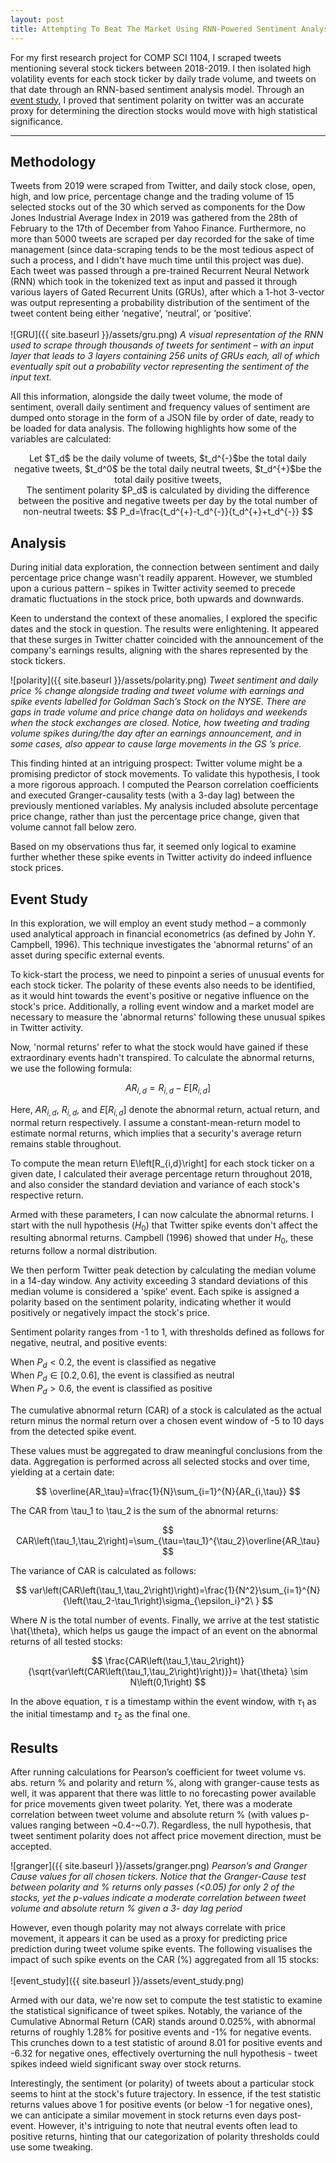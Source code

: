 ```yaml
---
layout: post
title: Attempting To Beat The Market Using RNN-Powered Sentiment Analysis
---
```


For my first research project for COMP SCI 1104, I scraped tweets mentioning several stock tickers between 2018-2019. I then isolated high volatility events for each stock ticker by daily trade volume, and tweets on that date through an RNN-based sentiment analysis model. Through an [event study](https://www.eventstudytools.com/introduction-event-study-methodology), I proved that sentiment polarity on twitter was an accurate proxy for determining the direction stocks would move with high statistical significance.

-----

## Methodology

Tweets from 2019 were scraped from Twitter, and daily stock close, open, high, and low price, percentage change and the trading volume of 15 selected stocks out of the 30 which served as components for the Dow Jones Industrial Average Index in 2019 was gathered from the 28th of February to the 17th of December from Yahoo Finance. Furthermore, no more than 5000 tweets are scraped per day recorded for the sake of time management (since data-scraping tends to be the most tedious aspect of such a process, and I didn't have much time until this project was due). Each tweet was passed through a pre-trained Recurrent Neural Network (RNN) which took in the tokenized text as input and passed it through various layers of Gated Recurrent Units (GRUs), after which a 1-hot 3-vector was output representing a probability distribution of the sentiment of the tweet content being either ‘negative’, ‘neutral’, or ‘positive’. <br><br>
![GRU]({{ site.baseurl }}/assets/gru.png) 
*A visual representation of the RNN used to scrape through thousands of tweets for sentiment – with an input layer that leads to 3 layers containing 256 units of GRUs each, all of which eventually spit out a probability vector representing the sentiment of the input text.*

All this information, alongside the daily tweet volume, the mode of sentiment, overall daily sentiment and frequency values of sentiment are dumped onto storage in the form of a JSON file by order of date, ready to be loaded for data analysis. The following highlights how some of the variables are calculated: <br>
<p style="text-align: center;">
    Let $T_d$ be the daily volume of tweets, $t_d^{-}$be the total daily negative tweets, $t_d^0$ be the total daily neutral tweets, $t_d^{+}$be the total daily positive tweets,  <br>
    The sentiment polarity $P_d$ is calculated by dividing the difference between the positive and negative tweets per day by the total number of non-neutral tweets:
    $$
    P_d=\frac{t_d^{+}-t_d^{-}}{t_d^{+}+t_d^{-}}
    $$
</p>

## Analysis

During initial data exploration, the connection between sentiment and daily percentage price change wasn't readily apparent. However, we stumbled upon a curious pattern – spikes in Twitter activity seemed to precede dramatic fluctuations in the stock price, both upwards and downwards.

Keen to understand the context of these anomalies, I explored the specific dates and the stock in question. The results were enlightening. It appeared that these surges in Twitter chatter coincided with the announcement of the company's earnings results, aligning with the shares represented by the stock tickers.

![polarity]({{ site.baseurl }}/assets/polarity.png)
*Tweet sentiment and daily price % change alongside trading and tweet volume with earnings and spike events labelled for Goldman Sach’s Stock on the NYSE. There are gaps in trade volume and price change data on holidays and weekends when the stock exchanges are closed. Notice, how tweeting and trading volume spikes during/the day after an earnings announcement, and in some cases, also appear to cause large movements in the GS ’s price.*

This finding hinted at an intriguing prospect: Twitter volume might be a promising predictor of stock movements. To validate this hypothesis, I took a more rigorous approach. I computed the Pearson correlation coefficients and executed Granger-causality tests (with a 3-day lag) between the previously mentioned variables. My analysis included absolute percentage price change, rather than just the percentage price change, given that volume cannot fall below zero.

Based on my observations thus far, it seemed only logical to examine further whether these spike events in Twitter activity do indeed influence stock prices. 

## Event Study

In this exploration, we will employ an event study method – a commonly used analytical approach in financial econometrics (as defined by John Y. Campbell, 1996). This technique investigates the 'abnormal returns' of an asset during specific external events.

To kick-start the process, we need to pinpoint a series of unusual events for each stock ticker. The polarity of these events also needs to be identified, as it would hint towards the event's positive or negative influence on the stock's price. Additionally, a rolling event window and a market model are necessary to measure the 'abnormal returns' following these unusual spikes in Twitter activity.

Now, 'normal returns' refer to what the stock would have gained if these extraordinary events hadn't transpired. To calculate the abnormal returns, we use the following formula:

$$
AR_{i,d}=R_{i,d}-E\left[R_{i,d}\right]
$$

Here, $AR_{i,d},\ R_{i,d},$ and $E\left[R_{i,d}\right]$ denote the abnormal return, actual return, and normal return respectively. I assume a constant-mean-return model to estimate normal returns, which implies that a security's average return remains stable throughout.

To compute the mean return E\left[R_{i,d}\right] for each stock ticker on a given date, I calculated their average percentage return throughout 2018, and also consider the standard deviation and variance of each stock's respective return.

Armed with these parameters, I can now calculate the abnormal returns. I start with the null hypothesis ($H_0$) that Twitter spike events don't affect the resulting abnormal returns. Campbell (1996) showed that under $H_0$, these returns follow a normal distribution.

We then perform Twitter peak detection by calculating the median volume in a 14-day window. Any activity exceeding 3 standard deviations of this median volume is considered a 'spike' event. Each spike is assigned a polarity based on the sentiment polarity, indicating whether it would positively or negatively impact the stock's price.

Sentiment polarity ranges from -1 to 1, with thresholds defined as follows for negative, neutral, and positive events:

When $P_d<0.2$, the event is classified as negative <br>
When $P_d\in\left[0.2,0.6\right]$, the event is classified as neutral <br>
When $P_d>0.6$, the event is classified as positive <br>

The cumulative abnormal return (CAR) of a stock is calculated as the actual return minus the normal return over a chosen event window of -5 to 10 days from the detected spike event.

These values must be aggregated to draw meaningful conclusions from the data. Aggregation is performed across all selected stocks and over time, yielding at a certain date:

$$
\overline{AR_\tau}=\frac{1}{N}\sum_{i=1}^{N}{AR_{i,\tau}}
$$

The CAR from \tau_1 to \tau_2 is the sum of the abnormal returns:

$$
CAR\left(\tau_1,\tau_2\right)=\sum_{\tau=\tau_1}^{\tau_2}\overline{AR_\tau}
$$

The variance of CAR is calculated as follows:

$$
var\left(CAR\left(\tau_1,\tau_2\right)\right)=\frac{1}{N^2}\sum_{i=1}^{N}{\left(\tau_2-\tau_1\right)\sigma_{\epsilon_i}^2\ }
$$

Where $N$ is the total number of events. Finally, we arrive at the test statistic \hat{\theta}, which helps us gauge the impact of an event on the abnormal returns of all tested stocks:

$$
\frac{CAR\left(\tau_1,\tau_2\right)}{\sqrt{var\left(CAR\left(\tau_1,\tau_2\right)\right)}}= \hat{\theta} \sim  N\left(0,1\right)
$$

In the above equation, $\tau$ is a timestamp within the event window, with $\tau_1$ as the initial timestamp and $\tau_2$ as the final one.

## Results

After running calculations for Pearson’s coefficient for tweet volume vs. abs. return %  and polarity and return %, along with granger-cause tests as well, it was apparent that there was little to no forecasting power available for price movements given tweet polarity. Yet, there was a moderate correlation between tweet volume and absolute return % (with values p-values ranging between ~0.4-~0.7). Regardless, the null hypothesis, that tweet sentiment polarity does not affect price movement direction, must be accepted. <br>

![granger]({{ site.baseurl }}/assets/granger.png)
*Pearson’s and Granger Cause values for all chosen tickers. Notice that the Granger-Cause test between polarity and % returns only passes (<0.05) for only 2 of the stocks, yet the p-values indicate a moderate correlation between tweet volume and absolute return % given a 3- day lag period*

However, even though polarity may not always correlate with price movement, it appears it can be used as a proxy for predicting price prediction during tweet volume spike events. The following visualises the impact of such spike events on the CAR (%) aggregated from all 15 stocks: <br><br>
![event_study]({{ site.baseurl }}/assets/event_study.png)

Armed with our data, we're now set to compute the test statistic to examine the statistical significance of tweet spikes. Notably, the variance of the Cumulative Abnormal Return (CAR) stands around 0.025%, with abnormal returns of roughly 1.28% for positive events and -1% for negative events. This crunches down to a test statistic of around 8.01 for positive events and -6.32 for negative ones, effectively overturning the null hypothesis - tweet spikes indeed wield significant sway over stock returns.

Interestingly, the sentiment (or polarity) of tweets about a particular stock seems to hint at the stock's future trajectory. In essence, if the test statistic returns values above 1 for positive events (or below -1 for negative ones), we can anticipate a similar movement in stock returns even days post-event. However, it's intriguing to note that neutral events often lead to positive returns, hinting that our categorization of polarity thresholds could use some tweaking.